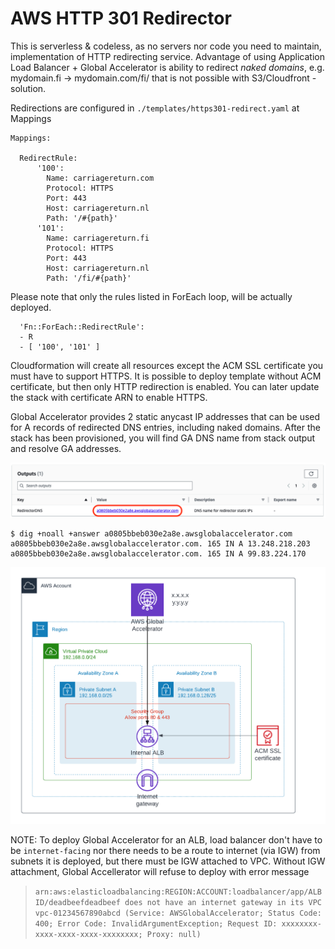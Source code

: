 # AWS HTTP 301 Redirector

This is serverless & codeless, as no servers nor code you need to maintain, implementation
of HTTP redirecting service. Advantage of using Application Load Balancer + Global Accelerator
is ability to redirect _naked domains_, e.g. mydomain.fi -> mydomain.com/fi/ 
that is not possible with S3/Cloudfront -solution.

Redirections are configured in `./templates/https301-redirect.yaml` at Mappings

```
Mappings:

  RedirectRule:
      '100':
        Name: carriagereturn.com
        Protocol: HTTPS
        Port: 443
        Host: carriagereturn.nl
        Path: '/#{path}'
      '101':
        Name: carriagereturn.fi
        Protocol: HTTPS
        Port: 443
        Host: carriagereturn.nl
        Path: '/fi/#{path}'
```

Please note that only the rules listed in ForEach loop, will be actually deployed. 

```
  'Fn::ForEach::RedirectRule':
  - R
  - [ '100', '101' ]
```

Cloudformation will create all resources except the ACM SSL certificate you must have to support HTTPS.
It is possible to deploy template without ACM certificate, but then only HTTP redirection is enabled.
You can later update the stack with certificate ARN to enable HTTPS.

Global Accelerator provides 2 static anycast IP addresses that can be used for A records of redirected
DNS entries, including naked domains. After the stack has been provisioned, you will find GA DNS name
from stack output and resolve GA addresses.

![output.png](output.png)

```
$ dig +noall +answer a0805bbeb030e2a8e.awsglobalaccelerator.com
a0805bbeb030e2a8e.awsglobalaccelerator.com. 165	IN A 13.248.218.203
a0805bbeb030e2a8e.awsglobalaccelerator.com. 165	IN A 99.83.224.170
```

![architecture-diagram](http301.png)

NOTE: To deploy Global Accelerator for an ALB, load balancer don't have to be ```internet-facing```
nor there needs to be a route to internet (via IGW) from subnets it is deployed, but there must be
IGW attached to VPC. Without IGW attachment, Global Accellerator will refuse to deploy with error message
> ```arn:aws:elasticloadbalancing:REGION:ACCOUNT:loadbalancer/app/ALBID/deadbeefdeadbeef does not have an internet gateway in its VPC vpc-01234567890abcd (Service: AWSGlobalAccelerator; Status Code: 400; Error Code: InvalidArgumentException; Request ID: xxxxxxxx-xxxx-xxxx-xxxx-xxxxxxxx; Proxy: null)```

